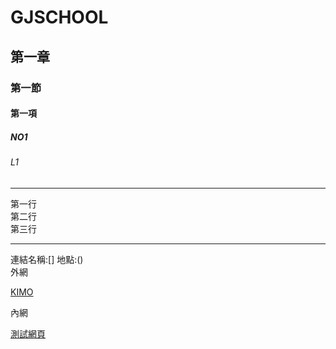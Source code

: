 # GJSCHOOL
## 第一章
### 第一節
#### 第一項
##### NO1
###### L1
<hr>
第一行<br>
第二行<br>
第三行<br>
<hr>
連結名稱:[] 地點:()<br>
外網<br>

[KIMO](http://tw.yahoo.com)

內網<br>

[測試網頁](pic/BOB.webp)
